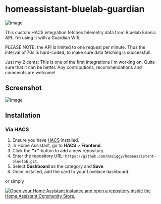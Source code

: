# homeassistant-bluelab-guardian

![image](https://github.com/user-attachments/assets/9ca9d4ae-6a67-46b0-a47a-b5b9bf627586)

This custom HACS integration fetches telemetry data from Bluelab Edenic API. I'm using it with a Guardian Wifi.

PLEASE NOTE: the API is limited to one request per minute. Thus the interval of 70s is hard-coded, to make sure data fetching is successfull.

Just my 2 cents: This is one of the first integrations I'm working on. Quite sure that it can be better. Any contributions, recommendations and comments are welcome!

## Screenshot 

![image](https://github.com/user-attachments/assets/3a892a36-6592-4f7d-aca9-0d00e5ee84e9)

## Installation

### Via HACS

1. Ensure you have [HACS](https://hacs.xyz/) installed.
2. In Home Assistant, go to **HACS** > **Frontend**.
3. Click the **"+"** button to add a new repository.
4. Enter the repository URL: `https://github.com/maziggy/homeassistant-bluelab.git`.
5. Select **Dashboard** as the category and **Save**.
6. Once installed, add the card to your Lovelace dashboard.

or simply

[![Open your Home Assistant instance and open a repository inside the Home Assistant Community Store.](https://my.home-assistant.io/badges/hacs_repository.svg)](https://my.home-assistant.io/redirect/hacs_repository/?owner=%40maziggy&repository=https%3A%2F%2Fgithub.com%2Fmaziggy%2Fhomeassistant-bluelab.git&category=Integration)
